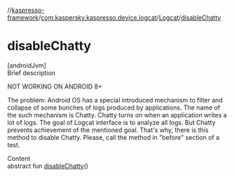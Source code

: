 //[kaspresso-framework](../../index.md)/[com.kaspersky.kaspresso.device.logcat](../index.md)/[Logcat](index.md)/[disableChatty](disable-chatty.md)



# disableChatty  
[androidJvm]  
Brief description  




NOT WORKING ON ANDROID 8+



The problem: Android OS has a special introduced mechanism to filter and collapse of some bunches of logs produced by applications. The name of the such mechanism is Chatty. Chatty turns on when an application writes a lot of logs. The goal of Logcat interface is to analyze all logs. But Chatty prevents achievement of the mentioned goal. That's why, there is this method to disable Chatty. Please, call the method in "before" section of a test.



  
Content  
abstract fun [disableChatty](disable-chatty.md)()  



